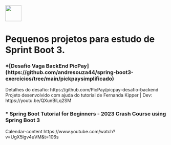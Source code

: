 <img width="50" height="50" loading="lazy" src="https://cdn.jsdelivr.net/gh/devicons/devicon/icons/spring/spring-original.svg" />  

<h1>Pequenos projetos para estudo de Sprint Boot 3.  </h1>


<h3>*[Desafio Vaga BackEnd PicPay] (https://github.com/andresouza44/spring-boot3-exercicios/tree/main/pickpaysimplificado)</h3> Detalhes do desafio: https://github.com/PicPay/picpay-desafio-backend </br> Projeto desenvolvido com ajuda do tutorial de Fernanda Kipper | Dev: https://youtu.be/QXunBiLq2SM

<h3>* Spring Boot Tutorial for Beginners - 2023 Crash Course using Spring Boot 3</h3>
Calendar-content https://www.youtube.com/watch?v=UgX5lgv4uVM&t=106s 

 


